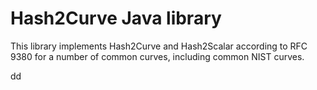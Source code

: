# Hash2Curve Java library

This library implements Hash2Curve and Hash2Scalar according to RFC 9380 for a number of common curves, including
common NIST curves.

dd